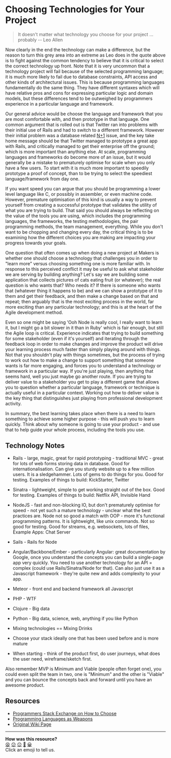 Choosing Technologies for Your Project
======================================

> It doesn't matter what technology you choose for your project ... probably -- Leo Allen

Now clearly in the end the technology can make a difference, but the reason to turn this grey area into an extreme as Leo does in the quote above is to fight against the common tendency to believe that it is critical to select the correct technology up front.  Note that it is very uncommon that a technology project will fail because of the selected programming language; it is much more likely to fail due to database constraints, API access and other kinds of architectural issues.  This is because programming languages fundamentally do the same thing.  They have different syntaxes which will have relative pros and cons for expressing particular logic and domain models, but these differences tend to be outweighed by programmers experience in a particular language and framework.

Our general advice would be choose the language and framework that you are most comfortable with, and then prototype in that language.  One common argument that is rolled out is that Twitter ran into problems with their initial use of Rails and had to switch to a different framework.  However their initial problem was a database related [N+1](http://use-the-index-luke.com/sql/join/nested-loops-join-n1-problem) issue, and the key take home message should be that Twitter managed to prototype a great app with Rails, and critically managed to get their enterprise off the ground; which is more important than anything else.  At scale, programming languages and frameworks do become more of an issue, but it would generally be a mistake to prematurely optimise for scale when you only have a few users.  To start with it is much more important to speedily prototype a proof of concept, than to be trying to select the speediest language/framework from day one.

If you want speed you can argue that you should be programming a lower level language like C, or possibly in assembler, or even machine code.  However, premature optimisation of this kind is usually a way to prevent yourself from creating a successful prototype that validates the utility of what you are trying to build.  That said you should always be reflecting on the value of the tools you are using, which includes the programming languages, the frameworks, the testing methodologies, the pair programming methods, the team management, everything.  While you don't want to be chopping and changing every day, the critical thing is to be examining how the different choices you are making are impacting your progress towards your goals.  

One question that often comes up when doing a new project at Makers is whether one should choose a technology that challenges you in order to "learn more" versus choosing something one is more familiar with.  In response to this perceived conflict it may be useful to ask what stakeholder we are serving by building anything?  Let's say we are building some application that collects pictures of cats eating fruit (or whatever); the real question is who wants that?  Who needs it?  If there is someone who wants that (whatever thing it happens to be) and we can show a prototype of it to them and get their feedback, and then make a change based on that and repeat; then arguably that is the most exciting process in the world, far more exciting than any particular technology; and this is at the heart of the Agile development method.

Even so one might be saying 'Ooh Node is really cool, I really want to learn it, but I might go a bit slower in it than in Ruby' which is fair enough, but still the Agile loop is critical.  Experience indicates that trying to build something for some stakeholder (even if it's yourself) and iterating through the feedback loop in order to make changes and improve the product will drive your learning process much faster than simply playing around with things.  Not that you shouldn't play with things sometimes, but the process of trying to work out how to make a change to support something that someone wants is far more engaging, and forces you to understand a technology or framework in a particular way.  If you're just playing, then anything that seems hard, well you just maybe go another route.  If you are trying to deliver value to a stakeholder you get to play a different game that allows you to question whether a particular language, framework or technique is actually useful in a particular context.  Working out how to deliver value is the key thing that distinguishes just playing from professional development activity.

In summary, the best learning takes place when there is a need to learn something to achieve some higher purpose - this will push you to learn quickly.  Think about why someone is going to use your product - and use that to help guide your whole process, including the tools you use.

Technology Notes
--------

* Rails - large, magic, great for rapid prototyping - traditional MVC - great for lots of web forms storing data in database. Good for internationalisation.  Can give you sturdy website up to a few million users.  It is a sledgehammer.  Lots of gems to do things for you.  Good for testing.  Examples of things to build: KickStarter, Twitter

* Sinatra - lightweight, simple to get working straight out of the box.  Good for testing.  Examples of things to build: Netflix API, Invisible Hand

* NodeJS - fast and non-blocking IO, but don't prematurely optimise for speed - not yet such a mature technology - unclear what the best practices are. Node not so good a match with OOP - more it's functional programming patterns.  It is lightweight, like unix commands.  Not so good for testing. Good for streams, e.g. websockets, lots of files, Example Apps: Chat Server

* Sails - Rails for Node

* Angular/Backbone/Ember - particularly Angular: great documentation by Google, once you understand the concepts you can build a single-page app very quickly. You need to use another technology for an API = complex (could use Rails/Sinatra/Node for that). Can also just use it as a Javascript framework - they're quite new and adds complexity to your app.

* Meteor - front end and backend framework all Javascript

* PHP - WTF

* Clojure - Big data

* Python - Big data, science, web, anything if you like Python

* Mixing technologies == Mixing Drinks

* Choose your stack ideally one that has been used before and is more mature

* When starting - think of the product first, do user journeys, what does the user need, wireframe/sketch first.

Also remember MVP is Minimum and Viable (people often forget one), you could even split the team in two, one is "Minimum" and the other is "Viable" and you can bounce the concepts back and forward until you have an awesome product.

Resources
--------

* [Programmers Stack Exchange on How to Choose](http://programmers.stackexchange.com/questions/125306/how-to-choose-the-most-suitable-technologies-for-your-project)
* [Programming Languages as Weapons](http://bjorn.tipling.com/if-programming-languages-were-weapons)
* [Original Wiki Page](https://github.com/makersacademy/course/wiki/Choosing-Technology-For-a-Project)

<!-- BEGIN GENERATED SECTION DO NOT EDIT -->

---

**How was this resource?**  
[😫](https://airtable.com/shrUJ3t7KLMqVRFKR?prefill_Repository=course&prefill_File=pills/choosing_technology_for_a_project.md&prefill_Sentiment=😫) [😕](https://airtable.com/shrUJ3t7KLMqVRFKR?prefill_Repository=course&prefill_File=pills/choosing_technology_for_a_project.md&prefill_Sentiment=😕) [😐](https://airtable.com/shrUJ3t7KLMqVRFKR?prefill_Repository=course&prefill_File=pills/choosing_technology_for_a_project.md&prefill_Sentiment=😐) [🙂](https://airtable.com/shrUJ3t7KLMqVRFKR?prefill_Repository=course&prefill_File=pills/choosing_technology_for_a_project.md&prefill_Sentiment=🙂) [😀](https://airtable.com/shrUJ3t7KLMqVRFKR?prefill_Repository=course&prefill_File=pills/choosing_technology_for_a_project.md&prefill_Sentiment=😀)  
Click an emoji to tell us.

<!-- END GENERATED SECTION DO NOT EDIT -->
